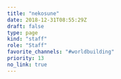 ```yaml
---
title: "nekosune"
date: 2018-12-31T08:55:29Z
draft: false
type: page
kind: "staff"
role: "Staff"
favorite_channels: "#worldbuilding"
priority: 13
no_link: true
---
```

